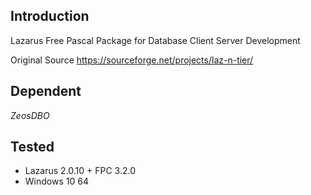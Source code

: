 ## Introduction
Lazarus Free Pascal Package for Database Client Server Development 

Original Source https://sourceforge.net/projects/laz-n-tier/

## Dependent 
*ZeosDBO*

## Tested
- Lazarus 2.0.10 + FPC 3.2.0
- Windows 10 64 

